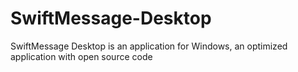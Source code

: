 # SwiftMessage-Desktop
SwiftMessage Desktop is an application for Windows, an optimized application with open source code
#